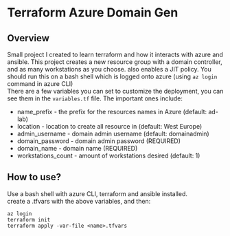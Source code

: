 # Terraform Azure Domain Gen
## Overview
Small project I created to learn terraform and how it interacts with azure and ansible.
This project creates a new resource group with a domain controller, and as many workstations as you choose. also enables a JIT policy.
You should run this on a bash shell which is logged onto azure (using `az login` command in azure CLI)  
There are a few variables you can set to customize the deployment, you can see them in the `variables.tf` file. The important ones include:  
* name_prefix - the prefix for the resources names in Azure (default: ad-lab)
* location - location to create all resource in (default: West Europe)
* admin_username - domain admin username (default: domainadmin)
* domain_password - domain admin password (REQUIRED)
* domain_name - domain name (REQUIRED)
* workstations_count - amount of workstations desired (default: 1)  
## How to use?
Use a bash shell with azure CLI, terraform and ansible installed.  
create a .tfvars with the above variables, and then:
```
az login
terraform init
terraform apply -var-file <name>.tfvars
```
